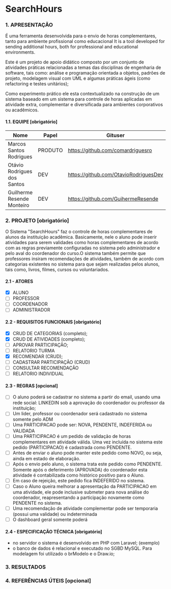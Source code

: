 # SearchHours

### 1. APRESENTAÇÃO
É uma ferramenta desenvolvida para o envio de horas complementares, tanto para ambiente profissional como educacional  It is a tool developed for sending additional hours, both for professional and educational environments.

Este é um projeto de apoio didático composto por um conjunto de atividades práticas relacionadas a temas das disciplinas de engenharia de software, tais como: análise e programação orientada a objetos, padrões de projeto, modelagem visual com UML e algumas práticas ágeis (como refactoring e testes unitários);  

Como experimento prático ele esta contextualizado na construção de um sistema baseado em um sistema para controle de horas aplicadas em atividade extra, complementar e diversificada para ambientes corporativos ou acadêmicos.

#### 1.1. EQUIPE [obrigatório]
|Nome|Papel|Gituser|
|--|--|--|
|Marcos Santos Rodrigues|PRODUTO|https://github.com/comardriguesro|
|Otávio Rodrigues dos Santos|DEV|https://github.com/OtavioRodriguesDev|
|Guilherme Resende Monteiro|DEV|https://github.com/GuihermeResende|

### 2. PROJETO [obrigatório]

O Sistema "SearchHours" faz o controle de horas complementares de alunos da instituição acadêmica. Basicamente, nele o aluno pode inserir atividades para serem validades como horas complementares de acordo com as regras previamente configuradas no sistema pelo administrador e pelo aval do coordenador do curso.O sistema também permite que professores insiram recomendações de atividades, também de acordo com categorias existentes no sistema para que sejam realizadas pelos alunos, tais como, livros, filmes, cursos ou voluntariados.


#### 2.1 - ATORES
- [x] ALUNO
- [ ] PROFESSOR
- [ ] COORDENADOR
- [ ] ADMINISTRADOR

#### 2.2 - REQUISITOS FUNCIONAIS [obrigatório]
 - [x] CRUD DE CATEGORIAS (completo); 
 - [x] CRUD DE ATIVIDADES (completo);
 - [ ] APROVAR PARTICIPAÇÃO;
 - [ ] RELATORIO TURMA
 - [x] RECOMENDAR (CRUD); 
 - [ ] CADASTRAR PARTICIPAÇÃO (CRUD) 
 - [ ] CONSULTAR RECOMENDAÇÃO 
 - [ ] RELATORIO INDIVIDUAL

#### 2.3 - REGRAS [opcional]
 - [ ] O aluno poderá se cadastrar no sistema a partir do email, usando uma rede social: LINKEDIN sob a aprovação do coordenador ou professor da instituição;
 - [ ] Um lider, professor ou coordenador será cadastrado no sistema somente pelo ADM
 - [ ] Uma PARTICIPACAO pode ser: NOVA, PENDENTE, INDEFERIDA ou VALIDADA 
 - [ ] Uma PARTICIPACAO é um pedido de validação de horas complementares em atividade válida. Uma vez incluída no sistema este pedido (PARTICIPACAO) é cadastrada como PENDENTE. 
 - [ ] Antes de enviar o aluno pode manter este pedido como NOVO, ou seja, ainda em estado de elaboração. 
 - [ ] Após o envio pelo aluno, o sistema trata este pedido como PENDENTE. Somente após o deferimento (APROVADA) do coordenador esta atividade é contabilizada como histórico positivo para o Aluno. 
 - [ ] Em caso de rejeição, este pedido fica INDEFERIDO no sistema. 
 - [ ] Caso o Aluno queira melhorar a apresentação da PARTICIPACAO em uma atividade, ele pode inclusive submeter para nova análise do coordenador, reapresentando a participação novamente como PENDENTE no sistema.
 - [ ] Uma recomendação de atividade complementar pode ser temporaria (possui uma validade) ou indeterminada 
 - [ ] O dashboard geral somente poderá

#### 2.4 - ESPECIFICAÇÃO TÉCNICA [obrigatório]
- no servidor o sistema é desenvolvido em PHP com Laravel; (exemplo)
- o banco de dados é relacional e executado no SGBD MySQL. Para modelagem foi utilizado o brModelo e o Draw.io;

### 3. RESULTADOS


### 4. REFERÊNCIAS ÚTEIS [opcional]

